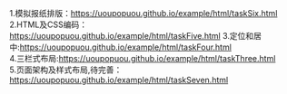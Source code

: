 1.模拟报纸排版：https://uoupopuou.github.io/example/html/taskSix.html        
2.HTML及CSS编码：https://uoupopuou.github.io/example/html/taskFive.html 
3.定位和居中:https://uoupopuou.github.io/example/html/taskFour.html    
4.三栏式布局:https://uoupopuou.github.io/example/html/taskThree.html   
5.页面架构及样式布局,待完善：https://uoupopuou.github.io/example/html/taskSeven.html   

